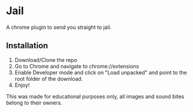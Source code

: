 # Jail

A chrome plugin to send you straight to jail.

## Installation

1. Download/Clone the repo
2. Go to Chrome and navigate to chrome://extensions
3. Enable Developer mode and click on "Load unpacked" and point to the root folder of the download.
4. Enjoy!

This was made for educational purposes only, all images and sound bites belong to their owners.
